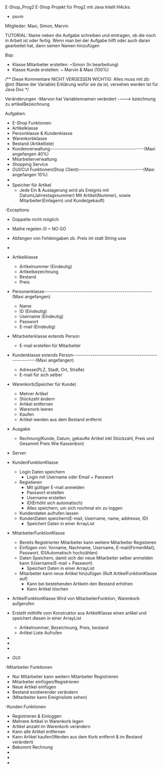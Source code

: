  E-Shop_Prog2
 E-Shop Projekt für Prog2 mit Java
Intelli H4cks: 
- psvm

Mitglieder: Maxi, Simon, Marvin

TUTORIAL:
Name neben die Aufgabe schreiben und eintragen, ob die noch in Arbeit ist oder fertig.
Wenn man bei der Aufgabe hilft oder auch daran gearbeitet hat, dann seinen Namen hinzufügen

Bsp:
- Klasse Mitarbeiter erstellen: ~Simon (In bearbeitung)
- Klasse Kunde erstellen: ~ Marvin & Maxi (100%)

/**
  Diese Kommentare NICHT VERGESSEN
  WICHTIG: 
  Alles muss mit zb: @int (Name der Variable) Erklärung wofür sie da ist, versehen werden
  Ist für Java Doc
*/

Veränderungen
-Marvon hat Variablennamen verändert ----> bzeichnung zu artikelBezeichnung

Aufgaben:
- E-Shop Funktionen:
- Artikelklasse
- Personklasse & Kundenklasse
- Warenkorbklasse
- Bestand (Artikelliste)
- Kundenverwaltung------------------------------------------------(Maxi angefangen 40%)
- Mitarbeiterverwaltung
- Shopping Service
- GUI/CUI Funktionen(Shop Client)---------------------------------(Maxi angefangen 10%)
- 
- Speicher für Artikel
  - Jede Ein & Auslagerung wird als Ereignis mit Datum(Jahrestagsnummer) Mit Artikel(Nummer), sowie Mitarbeiter(Einlagern) und Kunde(gekauft)

-Exceptions
 - Doppelte nicht möglich
 - Mathe regelen /0 = NO GO
 - Abfangen von Fehleingaben zb. Preis int statt String usw
 - 

- Artikelklasse
   - Artikelnummer (Eindeutig)
   - Artikelbezeichnung
   - Bestand
   - Preis

- Personenklasse-------------------------------------------------------(Maxi angefangen)
   - Name
   - ID (Eindeutig)
   - Username (Eindeutig)
   - Passwort
   - E-mail (Eindeutig)

 - Mitarbeiterklasse extends Person
    - E-mail erstellen für Mitarbeiter

- Kundenklasse extends Person-------------------------------------------------------(Maxi angefangen)
  - Adresse(PLZ, Stadt, Ort, Straße)
  - E-mail für sich selber

- Warenkorb(Speicher für Kunde)
  - Mehrer Artikel
  - Stückzahl ändern
  - Artikel entfernen
  - Warenorb leeren
  - Kaufen
  - Artikel werden aus dem Bestand entfernt

- Ausgabe
  - Rechnung(Kunde, Datum, gekaufte Artikel inkl Stückzahl, Preis und Gesammt Preis Wie Kassenbon)

- Server:
- KundenFunktionKlasse 
   - Login Daten speichern
      - Login mit Username oder Email + Passwort
   - Registieren
      - Mit gültiger E-mail anmelden
      - Passwort erstellen
      - Username erstellen
      - ID(Erhöht sich automatisch)
      - Alles speichern, um sich nochmal ein zu loggen
   - Kundendaten aufrufen lassen
   - KundenDaten speichern(E-mail, Username, name, addresse, ID)
      - Speichert Daten in einer ArrayList
     
- MitarbeiterFunktionKlasse
   - Bereits Registrierter Mitarbeiter kann weitere Mitarbeiter Registieren
   - Einfügen von: Vorname, Nachname, Username, E-mail(FirmenMail), Passwort, ID(Automatisch hochzählen)
   - Daten Speichern, damit sich der neue Mitarbeiter selber anmelden kann (Username/E-mail + Passwort)
      - Speichert Daten in einer ArrayList
   - Mitarbeiter kann neue Artikel hinzufügen (Ruft ArtikelFunktionKlasse auf)
      - Kann bei bestehenden Artikeln den Bestand erhöhen 
      - Kann Artikel löschen
        
- ArtikelFunktionKlasse Wird von MitarbeiterFunktion, Warenkorb aufgerufen
- Erstellt mithilfe vom Konstruktor aus ArtikelKlasse einen artikel und speichert diesen in einer ArrayList
   - Artikelnummer, Bezeichnung, Preis, bestand
   - Artikel Liste Aufrufen
-
-
-

- GUI:

-Mitarbeiter Funktionen
- Nur Mitarbeiter kann weitern Mitarbeiter Registrieren 
 - Mitarbeiter einfügen/Registrieren
 - Neue Artikel einfügen
 - Bestand existierender verändern
 - (Mitarbeiter kann Ereignisliste sehen)

   
-Kunden Funktionen
 - Registrieren & Einloggen
 - Mehrere Artikel in Warenkorb legen
 - Artikel anzahl im Warenkorb verändern
 - Kann alle Artikel entfernen
 - Kann Artikel kaufen(Werden aus dem Korb entfernt & im Bestand verändert)
 - Bekommt Rechnung
-
-
-


